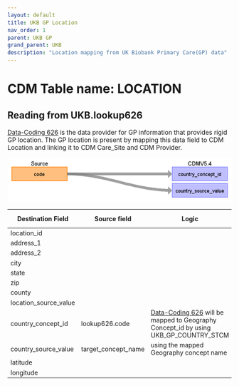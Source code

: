 ```yaml
---
layout: default
title: UKB GP Location
nav_order: 1
parent: UKB GP
grand_parent: UKB
description: "Location mapping from UK Biobank Primary Care(GP) data"
---
```


# CDM Table name: LOCATION

## Reading from UKB.lookup626

[Data-Coding 626](https://biobank.ndph.ox.ac.uk/ukb/coding.cgi?id=626) is the data provider for GP information that provides rigid GP location.
The GP location is present by mapping this data field to CDM Location and linking it to CDM Care_Site and CDM Provider.  

![](images/ukb_gp_location.png)

| Destination Field | Source field | Logic | Comment field |
| --- | --- | --- | --- |
| location_id | | | Autogenerate |
| address_1| | | NULL |
| address_2| | | NULL |
| city| | | NULL |
| state| | | NULL |
| zip| | | NULL |
| county| | | NULL |
| location_source_value| | | NULL |
| country_concept_id | lookup626.code | [Data-Coding 626](https://biobank.ndph.ox.ac.uk/ukb/coding.cgi?id=626) will be mapped to Geography Concept_id by using UKB_GP_COUNTRY_STCM |
| country_source_value | target_concept_name | using the mapped Geography concept name|
| latitude| | | NULL |
| longitude| | | NULL |